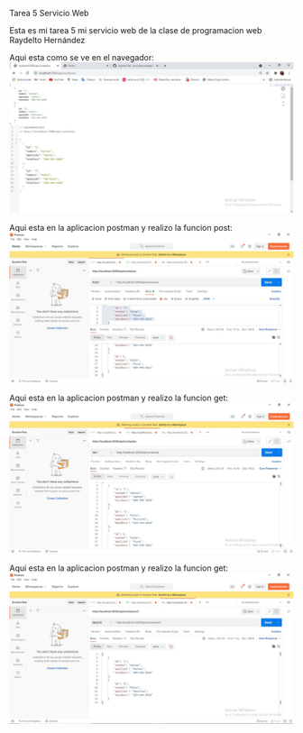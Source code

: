 Tarea 5 Servicio Web

Esta es mi tarea 5 mi servicio web de la clase de programacion web Raydelto Hernández 

Aqui esta como se ve en el navegador:
![Captura](apiNavegador.JPG)

Aqui esta en la aplicacion postman y realizo la funcion post:
![Captura](apiPost.JPG)

Aqui esta en la aplicacion postman y realizo la funcion get:
![Captura](apiGet.JPG)

Aqui esta en la aplicacion postman y realizo la funcion get:
![Captura](apiDelete.JPG)

